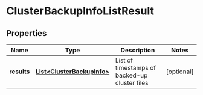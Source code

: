 # ClusterBackupInfoListResult

## Properties
Name | Type | Description | Notes
------------ | ------------- | ------------- | -------------
**results** | [**List&lt;ClusterBackupInfo&gt;**](ClusterBackupInfo.md) | List of timestamps of backed-up cluster files |  [optional]
